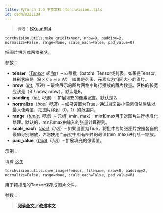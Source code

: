 ```yaml
---
title: PyTorch 1.0 中文文档：torchvision.utils
id: csdn88322134
---
```


> 译者：[BXuan694](https://github.com/BXuan694)

```
torchvision.utils.make_grid(tensor, nrow=8, padding=2, normalize=False, range=None, scale_each=False, pad_value=0) 
```

把图片排列成网格形状。

参数：

*   **tensor**（[*Tensor*](../tensors.html#torch.Tensor "torch.Tensor") *或* [*list*](https://docs.python.org/3/library/stdtypes.html#list "(in Python v3.7)")）– 四维批（batch）Tensor或列表。如果是Tensor，其形状应是（B x C x H x W）；如果是列表，元素应为相同大小的图片。
*   **nrow**（[*int*](https://docs.python.org/3/library/functions.html#int "(in Python v3.7)")*,* *可选*）– 最终展示的图片网格中每行摆放的图片数量。网格的长宽应该是（B / nrow, nrow）。默认是8。
*   **padding**（[*int*](https://docs.python.org/3/library/functions.html#int "(in Python v3.7)")*,* *可选*）– 扩展填充的像素宽度。默认是2。
*   **normalize**（[*bool*](https://docs.python.org/3/library/functions.html#bool "(in Python v3.7)")*,* *可选*）– 如果设置为True，通过减去最小像素值然后除以最大像素值，把图片移到（0，1）的范围内。
*   **range**（[*tuple*](https://docs.python.org/3/library/stdtypes.html#tuple "(in Python v3.7)")*,* *可选*）– 元组（min, max），min和max用于对图片进行标准化处理。默认的，min和max由输入的张量计算得到。
*   **scale_each**（[*bool*](https://docs.python.org/3/library/functions.html#bool "(in Python v3.7)")*,* *可选*）– 如果设置为True，将批中的每张图片按照各自的最值分别缩放，否则使用当前批中所有图片的最值(min, max)进行统一缩放。
*   **pad_value**（[*float*](https://docs.python.org/3/library/functions.html#float "(in Python v3.7)")*,* *可选*）– 扩展填充的像素值。

示例：

请看 [这里](https://gist.github.com/anonymous/bf16430f7750c023141c562f3e9f2a91)

```
torchvision.utils.save_image(tensor, filename, nrow=8, padding=2, normalize=False, range=None, scale_each=False, pad_value=0) 
```

用于把指定的Tensor保存成图片文件。

参数：

> [**阅读全文／改进本文**](https://github.com/apachecn/pytorch-doc-zh/blob/master/docs/1.0/torchvision_utils.md)